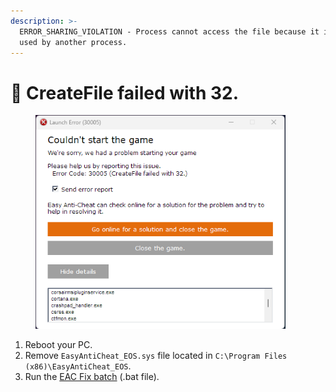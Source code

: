 ```yaml
---
description: >-
  ERROR_SHARING_VIOLATION - Process cannot access the file because it is being
  used by another process.
---
```


# 🔘 CreateFile failed with 32.

<figure><img src="../.gitbook/assets/createfile32.png" alt="" width="400"><figcaption></figcaption></figure>

1. Reboot your PC.
2. Remove `EasyAntiCheat_EOS.sys` file located in `C:\Program Files (x86)\EasyAntiCheat_EOS`.
3. Run the [EAC Fix batch](https://github.com/livingflore/BattleBitEACFix/releases) (.bat file).
